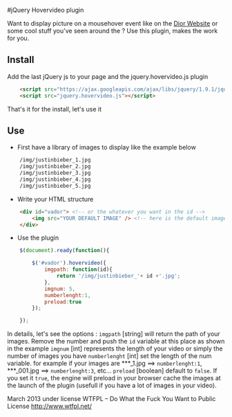 #jQuery Hovervideo plugin

Want to display picture on a mousehover event like on the [Dior Website](http://www.dior.com/) or some cool stuff you've seen around the ?
Use this plugin, makes the work for you.

## Install
Add the last jQuery js to your page and the jquery.hovervideo.js plugin
```html
	<script src="https://ajax.googleapis.com/ajax/libs/jquery/1.9.1/jquery.min.js"></script>
	<script src="jquery.hovervideo.js"></script>
```
That's it for the install, let's use it

## Use
* First have a library of images to display like the example below
```txt
	/img/justinbieber_1.jpg
	/img/justinbieber_2.jpg
	/img/justinbieber_3.jpg
	/img/justinbieber_4.jpg
	/img/justinbieber_5.jpg
```

* Write your HTML structure
```html
	<div id="vador"> <!-- or the whatever you want in the id -->
		<img src="YOUR DEFAULT IMAGE" /> <!-- here is the default image displayed at the begining in your video box -->
	</div>
```

* Use the plugin
```javascript
	$(document).ready(function(){

		$('#vador').hovervideo({
			imgpath: function(id){
				return '/img/justinbieber_'+ id +'.jpg';
			},
		    imgnum: 5,
		    numberlenght:1,
		    preload:true
		});

	});
```
In details, let's see the options : 
`imgpath` [string] will return the path of your images. Remove the number and push the `id` variable at this place as shown in the example
`imgnum` [int] represents the length of your video or simply the number of images you have
`numberlenght` [int] set the length of the num variable. for example if your images are ***_1.jpg ==> `numberlenght:1`, ***_001.jpg ==> `numberlenght:3`, etc...
`preload` [boolean] default to `false`. If you set it `true`, the engine will preload in your browser cache the images at the launch of the plugin (usefull if you have a lot of images in your video).

March 2013 under license WTFPL – Do What the Fuck You Want to Public License http://www.wtfpl.net/